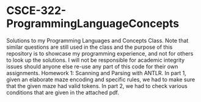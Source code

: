 # CSCE-322-ProgrammingLanguageConcepts

Solutions to my Programming Languages and Concepts Class. Note that similar questions are still used in the class and the purpose of this repository is to showcase my programming experience, and not for others to look up the solutions. I will not be responsible for academic integrity issues should anyone else re-use any part of this code for their own assignments.  Homework 1: Scanning and Parsing with ANTLR. In part 1, given an elaborate maze encoding and specific rules, we had to make sure that the given maze had valid tokens. In part 2, we had to check various conditions that are given in the attached pdf.
